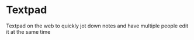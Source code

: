 Textpad
=======

Textpad on the web to quickly jot down notes and have multiple people edit it at the same time
